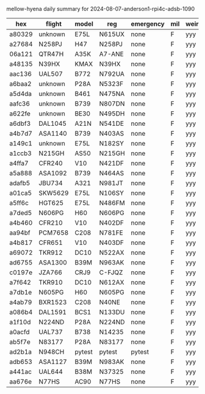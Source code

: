mellow-hyena daily summary for 2024-08-07-anderson1-rpi4c-adsb-1090

|hex|flight|model|reg|emergency|mil|weirdo|
|--|--|--|--|--|--|--|
|a80329|unknown|E75L|N615UX|none|F|yyy|
|a27684|N258PJ|H47|N258PJ|none|F|yyy|
|06a121|QTR47H|A35K|A7-ANE|none|F|yyy|
|a48135|N39HX|KMAX|N39HX|none|F|yyy|
|aac136|UAL507|B772|N792UA|none|F|yyy|
|a6baa2|unknown|P28A|N5323F|none|F|yyy|
|a5d4da|unknown|B461|N475NA|none|F|yyy|
|aafc36|unknown|B739|N807DN|none|F|yyy|
|a622fe|unknown|BE30|N495DH|none|F|yyy|
|a6dbf3|DAL1045|A21N|N541DE|none|F|yyy|
|a4b7d7|ASA1140|B739|N403AS|none|F|yyy|
|a149c1|unknown|E75L|N182SY|none|F|yyy|
|a1ccb3|N215GH|AS50|N215GH|none|F|yyy|
|a4ffa7|CFR240|V10|N421DF|none|F|yyy|
|a5a888|ASA1092|B739|N464AS|none|F|yyy|
|adafb5|JBU734|A321|N981JT|none|F|yyy|
|a01ca5|SKW5629|E75L|N106SY|none|F|yyy|
|a5ff6c|HGT625|E75L|N486FM|none|F|yyy|
|a7ded5|N606PG|H60|N606PG|none|F|yyy|
|a4b460|CFR210|V10|N402DF|none|F|yyy|
|aa94bf|PCM7658|C208|N781FE|none|F|yyy|
|a4b817|CFR651|V10|N403DF|none|F|yyy|
|a69072|TKR912|DC10|N522AX|none|F|yyy|
|ad6755|ASA1300|B39M|N963AK|none|F|yyy|
|c0197e|JZA766|CRJ9|C-FJQZ|none|F|yyy|
|a7f642|TKR910|DC10|N612AX|none|F|yyy|
|a7db1e|N605PG|H60|N605PG|none|F|yyy|
|a4ab79|BXR1523|C208|N40NE|none|F|yyy|
|a086b4|DAL1591|BCS1|N133DU|none|F|yyy|
|a1f10d|N224ND|P28A|N224ND|none|F|yyy|
|a0acfd|UAL737|B738|N14235|none|F|yyy|
|ab5f7e|N83177|P28A|N83177|none|F|yyy|
|ad2b1a|N948CH|pytest|pytest|pytest|F|yyy|
|adb653|ASA1127|B39M|N983AK|none|F|yyy|
|a441ac|UAL644|B38M|N37325|none|F|yyy|
|aa676e|N77HS|AC90|N77HS|none|F|yyy|

